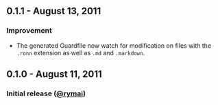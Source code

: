 ## 0.1.1 - August 13, 2011

### Improvement

* The generated Guardfile now watch for modification on files with the `.ronn` extension as well as `.md` and `.markdown`.

## 0.1.0 - August 11, 2011

### Initial release ([@rymai][])

[@rymai]: https://github.com/rymai
